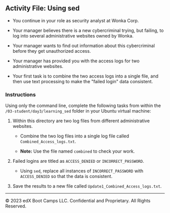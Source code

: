 ## Activity File: Using sed   
  
- You continue in your role as security analyst at Wonka Corp.

- Your manager believes there is a new cybercriminal trying, but failing, to log into several administrative websites owned by Wonka.

- Your manager wants to find out information about this cybercriminal before they get unauthorized access.

- Your manager has provided you with the access logs for two administrative websites.

- Your first task is to combine the two access logs into a single file, and then use text processing to make the "failed login" data consistent.

### Instructions

Using only the command line, complete the following tasks from within the `/03-student/day3/learning_sed` folder in your Ubuntu virtual machine:
  
  1. Within this directory are two log files from different administrative websites. 
  
      - Combine the two log files into a single log file called `Combined_Access_logs.txt`.

      - **Note:** Use the file named `combined` to check your work. 

  2. Failed logins are titled as `ACCESS_DENIED` or `INCORRECT_PASSWORD`.

     - Using `sed`, replace all instances of `INCORRECT_PASSWORD` with `ACCESS_DENIED` so that the data is consistent.

  3. Save the results to a new file called `Update1_Combined_Access_logs.txt`. 

---

© 2023 edX Boot Camps LLC. Confidential and Proprietary. All Rights Reserved.
